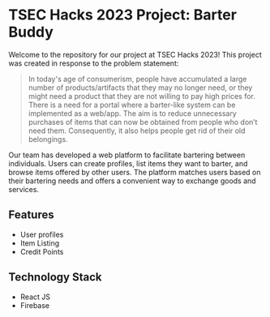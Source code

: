 # TSEC Hacks 2023 Project: Barter Buddy

Welcome to the repository for our project at TSEC Hacks 2023! This project was created in response to the problem statement:

> In today's age of consumerism, people have accumulated a large number of products/artifacts that they may no longer need, or they might need a product that they are not willing to pay high prices for. There is a need for a portal where a barter-like system can be implemented as a web/app. The aim is to reduce unnecessary purchases of items that can now be obtained from people who don’t need them. Consequently, it also helps people get rid of their old belongings.

Our team has developed a web platform to facilitate bartering between individuals. Users can create profiles, list items they want to barter, and browse items offered by other users. The platform matches users based on their bartering needs and offers a convenient way to exchange goods and services.

## Features

- User profiles
- Item Listing
- Credit Points

## Technology Stack

- React JS
- Firebase

